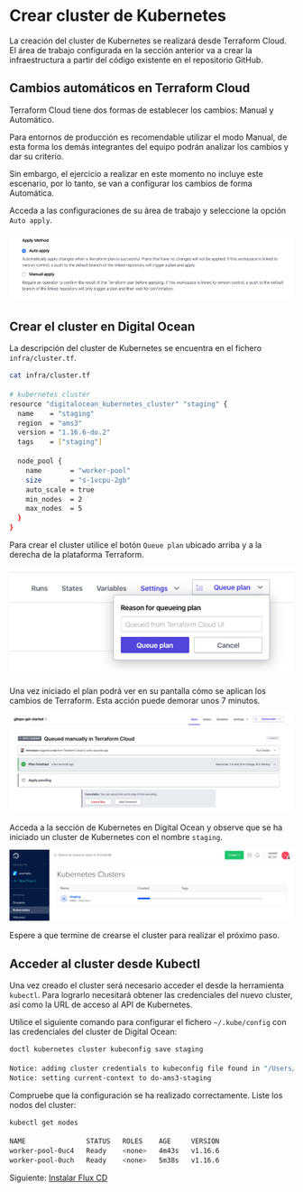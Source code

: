 # Crear cluster de Kubernetes

La creación del cluster de Kubernetes se realizará desde Terraform Cloud. El área de trabajo configurada en la sección anterior va a crear la infraestructura a partir del código existente en el repositorio GitHub.

## Cambios automáticos en Terraform Cloud

Terraform Cloud tiene dos formas de establecer los cambios: Manual y Automático.

Para entornos de producción es recomendable utilizar el modo Manual, de esta forma los demás integrantes del equipo podrán analizar los cambios y dar su criterio.

Sin embargo, el ejercicio a realizar en este momento no incluye este escenario, por lo tanto, se van a configurar los cambios de forma Automática.

Acceda a las configuraciones de su área de trabajo y seleccione la opción `Auto apply`.

![Terraform Auto Apply](../../diagrams/terraform-auto-apply.png)

## Crear el cluster en Digital Ocean

La descripción del cluster de Kubernetes se encuentra en el fichero `infra/cluster.tf`.

```bash
cat infra/cluster.tf

# kubernetes cluster
resource "digitalocean_kubernetes_cluster" "staging" {
  name    = "staging"
  region  = "ams3"
  version = "1.16.6-do.2"
  tags    = ["staging"]

  node_pool {
    name       = "worker-pool"
    size       = "s-1vcpu-2gb"
    auto_scale = true
    min_nodes  = 2
    max_nodes  = 5
  }
}
```

Para crear el cluster utilice el botón `Queue plan` ubicado arriba y a la derecha de la plataforma Terraform.

![Terraform Queue plan](../../diagrams/terraform-queue-plan.png)

Una vez iniciado el plan podrá ver en su pantalla cómo se aplican los cambios de Terraform. Esta acción puede demorar unos 7 minutos.

![Terraform Apply](../../diagrams/terraform-apply.png)

Acceda a la sección de Kubernetes en Digital Ocean y observe que se ha iniciado un cluster de Kubernetes con el nombre `staging`.

![Digital Ocean creating kubernetes cluster](../../diagrams/do-creating-kubernetes-cluster.png)

Espere a que termine de crearse el cluster para realizar el próximo paso.

## Acceder al cluster desde Kubectl

Una vez creado el cluster será necesario acceder el desde la herramienta `kubectl`. Para lograrlo necesitará obtener las credenciales del nuevo cluster, así como la URL de acceso al API de Kubernetes.

Utilice el siguiente comando para configurar el fichero `~/.kube/config` con las credenciales del cluster de Digital Ocean:

```bash
doctl kubernetes cluster kubeconfig save staging

Notice: adding cluster credentials to kubeconfig file found in "/Users/......./.kube/config"
Notice: setting current-context to do-ams3-staging
```

Compruebe que la configuración se ha realizado correctamente. Liste los nodos del cluster:

```bash
kubectl get nodes

NAME               STATUS   ROLES    AGE     VERSION
worker-pool-0uc4   Ready    <none>   4m43s   v1.16.6
worker-pool-0uch   Ready    <none>   5m38s   v1.16.6
```

Siguiente: [Instalar Flux CD](06-install-fluxcd.md)
